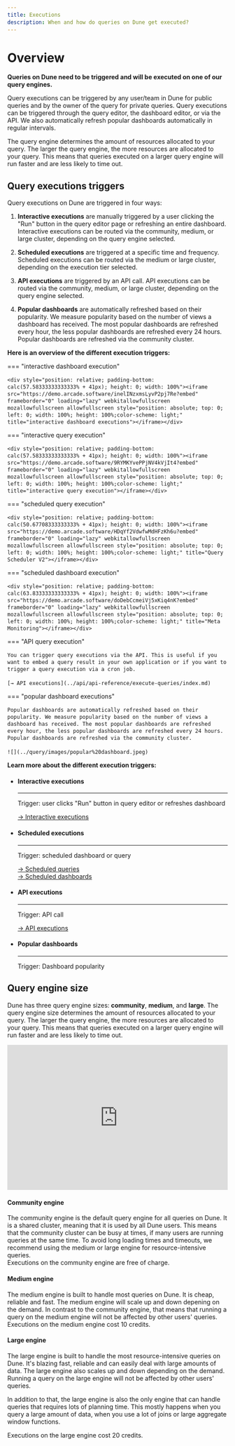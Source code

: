 ```yaml
---
title: Executions
description: When and how do queries on Dune get executed?
---
```


# Overview

**Queries on Dune need to be triggered and will be executed on one of our query engines.**

Query executions can be triggered by any user/team in Dune for public queries and by the owner of the query for private queries. Query executions can be triggered through the query editor, the dashboard editor, or via the API. We also automatically refresh popular dashboards automatically in regular intervals. 

The query engine determines the amount of resources allocated to your query. The larger the query engine, the more resources are allocated to your query. This means that queries executed on a larger query engine will run faster and are less likely to time out.

## Query executions triggers

Query executions on Dune are triggered in four ways:

1. **Interactive executions** are manually triggered by a user clicking the "Run" button in the query editor page or refreshing an entire dashboard. Interactive executions can be routed via the community, medium, or large cluster, depending on the query engine selected.

2. **Scheduled executions** are triggered at a specific time and frequency. Scheduled executions can be routed via the medium or large cluster, depending on the execution tier selected.

3. **API executions** are triggered by an API call. API executions can be routed via the community, medium, or large cluster, depending on the query engine selected.

4. **Popular dashboards** are automatically refreshed based on their popularity. We measure popularity based on the number of views a dashboard has received. The most popular dashboards are refreshed every hour, the less popular dashboards are refreshed every 24 hours. Popular dashboards are refreshed via the community cluster.

**Here is an overview of the different execution triggers:**

=== "interactive dashboard execution"

    <div style="position: relative; padding-bottom: calc(57.58333333333333% + 41px); height: 0; width: 100%"><iframe src="https://demo.arcade.software/inelINzxmsLyvP2pj7Re?embed" frameborder="0" loading="lazy" webkitallowfullscreen mozallowfullscreen allowfullscreen style="position: absolute; top: 0; left: 0; width: 100%; height: 100%;color-scheme: light;" title="interactive dashboard executions"></iframe></div>

=== "interactive query execution"

    <div style="position: relative; padding-bottom: calc(57.58333333333333% + 41px); height: 0; width: 100%"><iframe src="https://demo.arcade.software/9RYMKYvePPjNV4kVjIt4?embed" frameborder="0" loading="lazy" webkitallowfullscreen mozallowfullscreen allowfullscreen style="position: absolute; top: 0; left: 0; width: 100%; height: 100%;color-scheme: light;" title="interactive query execution"></iframe></div>


=== "scheduled query execution"

    <div style="position: relative; padding-bottom: calc(50.67708333333333% + 41px); height: 0; width: 100%"><iframe src="https://demo.arcade.software/HDqYf2VdwfwMdHFzKh6u?embed" frameborder="0" loading="lazy" webkitallowfullscreen mozallowfullscreen allowfullscreen style="position: absolute; top: 0; left: 0; width: 100%; height: 100%;color-scheme: light;" title="Query Scheduler V2"></iframe></div>

=== "scheduled dashboard execution"

    <div style="position: relative; padding-bottom: calc(63.83333333333333% + 41px); height: 0; width: 100%"><iframe src="https://demo.arcade.software/doDebCcmeiVj5xKiq4nK?embed" frameborder="0" loading="lazy" webkitallowfullscreen mozallowfullscreen allowfullscreen style="position: absolute; top: 0; left: 0; width: 100%; height: 100%;color-scheme: light;" title="Meta Monitoring"></iframe></div>

=== "API query execution"

    You can trigger query executions via the API. This is useful if you want to embed a query result in your own application or if you want to trigger a query execution via a cron job.

    [→ API executions](../api/api-reference/execute-queries/index.md)

=== "popular dashboard executions"

    Popular dashboards are automatically refreshed based on their popularity. We measure popularity based on the number of views a dashboard has received. The most popular dashboards are refreshed every hour, the less popular dashboards are refreshed every 24 hours. Popular dashboards are refreshed via the community cluster.

    ![](../query/images/popular%20dashboard.jpeg)

**Learn more about the different execution triggers:**


<div class="cards grid" markdown>

-   #### Interactive executions

    ---

    Trigger: user clicks "Run" button in query editor or refreshes dashboard

    [→ Interactive executions](../app/query-editor/query-window.md)

-  #### Scheduled executions

    ---

    Trigger: scheduled dashboard or query

    [→ Scheduled queries](../app/query-editor/query-scheduler.md)   
    [→ Scheduled dashboards](../app/dashboards.md#keeping-your-dashboard-up-to-date)

- #### API executions

    ---

    Trigger: API call

    [→ API executions](../api/api-reference/execute-queries/index.md)

- #### Popular dashboards

    ---

    Trigger: Dashboard popularity


</div>


## Query engine size

Dune has three query engine sizes: **community**, **medium**, and **large**. The query engine size determines the amount of resources allocated to your query. The larger the query engine, the more resources are allocated to your query. This means that queries executed on a larger query engine will run faster and are less likely to time out.

<div style="position: relative; padding-bottom: calc(57.58333333333333% + 41px); height: 0; width: 100%"><iframe src="https://demo.arcade.software/qEa2Yifc6aUHvSO3p0QA?embed" frameborder="0" loading="lazy" webkitallowfullscreen mozallowfullscreen allowfullscreen style="position: absolute; top: 0; left: 0; width: 100%; height: 100%;color-scheme: light;" title="Query engine size selector"></iframe></div>



#### Community engine

The community engine is the default query engine for all queries on Dune. It is a shared cluster, meaning that it is used by all Dune users. This means that the community cluster can be busy at times, if many users are running queries at the same time. 
To avoid long loading times and timeouts, we recommend using the medium or large engine for resource-intensive queries.   
Executions on the community engine are free of charge.

#### Medium engine

The medium engine is built to handle most queries on Dune. It is cheap, reliable and fast. The medium engine will scale up and down depening on the demand. In contrast to the community engine, that means that running a query on the medium engine will not be affected by other users' queries.   
Executions on the medium engine cost 10 credits.

#### Large engine

The large engine is built to handle the most resource-intensive queries on Dune. It's blazing fast, reliable and can easily deal with large amounts of data. The large engine also scales up and down depending on the demand. Running a query on the large engine will not be affected by other users' queries.   

In addition to that, the large engine is also the only engine that can handle queries that requires lots of planning time. This mostly happens when you query a large amount of data, when you use a lot of joins or large aggregate window functions.
   
Executions on the large engine cost 20 credits.
